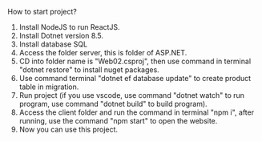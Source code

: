 How to start project?
1. Install NodeJS to run ReactJS.
2. Install Dotnet version 8.5.
3. Install database SQL
4. Access the folder server, this is folder of ASP.NET.
5. CD into folder name is "Web02.csproj", then use command in terminal "dotnet restore" to install nuget packages.
6. Use command terminal "dotnet ef database update" to create product table in migration.
7. Run project (if you use vscode, use command "dotnet watch" to run program, use command "dotnet build" to build program).
8. Access the client folder and run the command in terminal "npm i", after running, use the command "npm start" to open the website.
9. Now you can use this project.
